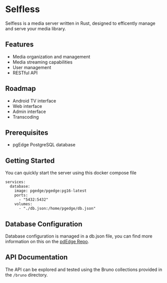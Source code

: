 # Selfless
Selfless is a media server written in Rust, designed to efficently manage and serve your media library.

## Features
- Media organization and management
- Media streaming capabilities
- User management
- RESTful API

## Roadmap
- Android TV interface
- Web interface
- Admin interface
- Transcoding

## Prerequisites
- pgEdge PostgreSQL database

## Getting Started
You can quickly start the server using this docker compose file
```
services:
  database:
    image: pgedge/pgedge:pg16-latest
    ports:
      - "5432:5432"
    volumes:
      - "./db.json:/home/pgedge/db.json"
```

## Database Configuration
Database configuration is managed in a db.json file, you can find more information on this on the [pdEdge Repo](https://github.com/pgEdge/pgedge-docker).

## API Documentation
The API can be explored and tested using the Bruno collections provided in the ```/bruno``` directory.

